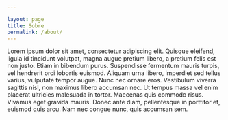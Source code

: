 ```yaml
---

layout: page
title: Sobre
permalink: /about/
---
```


Lorem ipsum dolor sit amet, consectetur adipiscing elit. Quisque eleifend, ligula id tincidunt volutpat, magna augue pretium libero, a pretium felis est non justo. Etiam in bibendum purus. Suspendisse fermentum mauris turpis, vel hendrerit orci lobortis euismod. Aliquam urna libero, imperdiet sed tellus varius, vulputate tempor augue. Nunc nec ornare eros. Vestibulum viverra sagittis nisl, non maximus libero accumsan nec. Ut tempus massa vel enim placerat ultricies malesuada in tortor. Maecenas quis commodo risus. Vivamus eget gravida mauris. Donec ante diam, pellentesque in porttitor et, euismod quis arcu. Nam nec congue nunc, quis accumsan sem.
